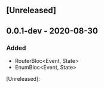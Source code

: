 ## [Unreleased]
## 0.0.1-dev - 2020-08-30
### Added
- RouterBloc<Event, State>
- EnumBloc<Event, State>

[Unreleased]: